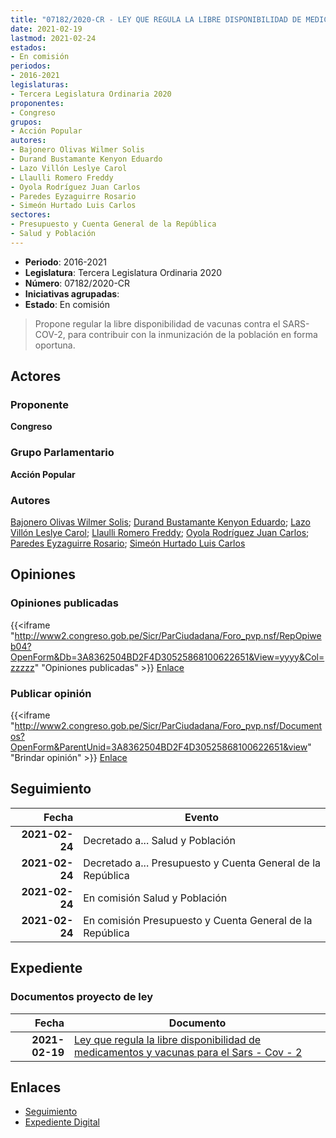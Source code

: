 ```yaml
---
title: "07182/2020-CR - LEY QUE REGULA LA LIBRE DISPONIBILIDAD DE MEDICAMENTOS Y VACUNAS PARA EL SARS-COV-2"
date: 2021-02-19
lastmod: 2021-02-24
estados:
- En comisión
periodos:
- 2016-2021
legislaturas:
- Tercera Legislatura Ordinaria 2020
proponentes:
- Congreso
grupos:
- Acción Popular
autores:
- Bajonero Olivas Wilmer Solis
- Durand Bustamante Kenyon Eduardo
- Lazo Villón Leslye Carol
- Llaulli Romero Freddy
- Oyola Rodríguez Juan Carlos
- Paredes Eyzaguirre Rosario
- Simeón Hurtado Luis Carlos
sectores:
- Presupuesto y Cuenta General de la República
- Salud y Población
---
```

- **Periodo**: 2016-2021
- **Legislatura**: Tercera Legislatura Ordinaria 2020
- **Número**: 07182/2020-CR
- **Iniciativas agrupadas**: 
- **Estado**: En comisión

> Propone regular la libre disponibilidad de vacunas contra el SARS-COV-2, para contribuir con la inmunización de la población en forma oportuna.


## Actores

### Proponente

**Congreso**

### Grupo Parlamentario

**Acción Popular**

### Autores

[Bajonero Olivas Wilmer Solis](mailto:mailto:wbajonero@congreso.gob.pe); [Durand Bustamante Kenyon Eduardo](mailto:mailto:kdurand@congreso.gob.pe); [Lazo Villón Leslye Carol](mailto:mailto:llazo@congreso.gob.pe); [Llaulli Romero Freddy](mailto:mailto:fllaulli@congreso.gob.pe); [Oyola Rodríguez Juan Carlos](mailto:mailto:joyola@congreso.gob.pe); [Paredes Eyzaguirre Rosario](mailto:mailto:rparedes@congreso.gob.pe); [Simeón Hurtado Luis Carlos](mailto:mailto:lsimeon@congreso.gob.pe)

## Opiniones

### Opiniones publicadas

{{<iframe "http://www2.congreso.gob.pe/Sicr/ParCiudadana/Foro_pvp.nsf/RepOpiweb04?OpenForm&Db=3A8362504BD2F4D30525868100622651&View=yyyy&Col=zzzzz" "Opiniones publicadas" >}}
[Enlace](http://www2.congreso.gob.pe/Sicr/ParCiudadana/Foro_pvp.nsf/RepOpiweb04?OpenForm&Db=3A8362504BD2F4D30525868100622651&View=yyyy&Col=zzzzz)

### Publicar opinión

{{<iframe "http://www2.congreso.gob.pe/Sicr/ParCiudadana/Foro_pvp.nsf/Documentos?OpenForm&ParentUnid=3A8362504BD2F4D30525868100622651&view" "Brindar opinión" >}}
[Enlace](http://www2.congreso.gob.pe/Sicr/ParCiudadana/Foro_pvp.nsf/Documentos?OpenForm&ParentUnid=3A8362504BD2F4D30525868100622651&view)


## Seguimiento

| Fecha | Evento |
|------:|--------|
| **2021-02-24** | Decretado a... Salud y Población |
| **2021-02-24** | Decretado a... Presupuesto y Cuenta General de la República |
| **2021-02-24** | En comisión Salud y Población |
| **2021-02-24** | En comisión Presupuesto y Cuenta General de la República |

## Expediente

### Documentos proyecto de ley

| Fecha | Documento |
|------:|-----------|
| **2021-02-19** | [Ley que regula la libre disponibilidad de medicamentos y vacunas para el Sars - Cov - 2](http://www.leyes.congreso.gob.pe/Documentos/2016_2021/Proyectos_de_Ley_y_de_Resoluciones_Legislativas/PL07182-20210219.pdf) |

## Enlaces

- [Seguimiento](http://www2.congreso.gob.pe/Sicr/TraDocEstProc/CLProLey2016.nsf/f7fff46988ca05b1052578e100829cc7/cf19cdcc53ccfa5205258681006f2602?OpenDocument)
- [Expediente Digital](http://www2.congreso.gob.pe/Sicr/TraDocEstProc/Expvirt_2011.nsf/visbusqptramdoc1621/07182?opendocument)

